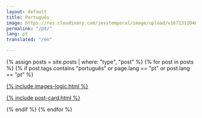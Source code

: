```yaml
---
layout: default
title: Português
image: https://res.cloudinary.com/jesstemporal/image/upload/v1671312046/logo_mh5fv4.png
permalink: "/pt/"
lang: pt
translated: "/en"

---
```



<div class="row pack">
{% assign posts = site.posts | where: "type", "post" %}
{% for post in posts %}
{% if post.tags contains "português" or page.lang == "pt" or post.lang == "pt" %}
<div class="col-md-4 card">
<a href="{{ post.url | prepend: site.url }}" class="index-anchor">
<div class="panel panel-default">

  {% include images-logic.html %}

  {% include post-card.html %}
  
</div>
</a>
</div>
{% endif %}
{% endfor %}
</div>
